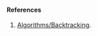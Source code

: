 #### References

1. [Algorithms/Backtracking](https://en.wikibooks.org/wiki/Algorithms/Backtracking).